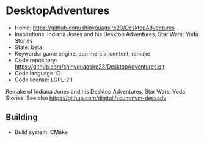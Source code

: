 # DesktopAdventures

- Home: https://github.com/shinyquagsire23/DesktopAdventures
- Inspirations: Indiana Jones and his Desktop Adventures, Star Wars: Yoda Stories
- State: beta
- Keywords: game engine, commercial content, remake
- Code repository: https://github.com/shinyquagsire23/DesktopAdventures.git
- Code language: C
- Code license: LGPL-2.1

Remake of Indiana Jones and his Desktop Adventures, Star Wars: Yoda Stories.
See also https://github.com/digitall/scummvm-deskadv

## Building

- Build system: CMake

